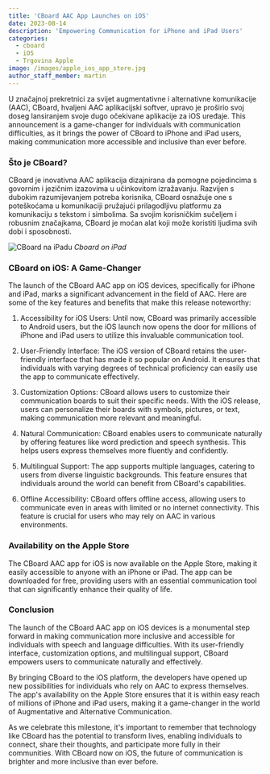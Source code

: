 ```yaml
---
title: 'CBoard AAC App Launches on iOS'
date: 2023-08-14
description: 'Empowering Communication for iPhone and iPad Users'
categories:
  - cboard
  - iOS
  - Trgovina Apple
image: /images/apple_ios_app_store.jpg
author_staff_member: martin
---
```


U značajnoj prekretnici za svijet augmentativne i alternativne komunikacije (AAC), CBoard, hvaljeni AAC aplikacijski softver, upravo je proširio svoj doseg lansiranjem svoje dugo očekivane aplikacije za iOS uređaje. This announcement is a game-changer for individuals with communication difficulties, as it brings the power of CBoard to iPhone and iPad users, making communication more accessible and inclusive than ever before.

### **Što je CBoard?**

CBoard je inovativna AAC aplikacija dizajnirana da pomogne pojedincima s govornim i jezičnim izazovima u učinkovitom izražavanju. Razvijen s dubokim razumijevanjem potreba korisnika, CBoard osnažuje one s poteškoćama u komunikaciji pružajući prilagodljivu platformu za komunikaciju s tekstom i simbolima. Sa svojim korisničkim sučeljem i robusnim značajkama, CBoard je moćan alat koji može koristiti ljudima svih dobi i sposobnosti.

![CBoard na iPadu](/images/app/water-ipad-english.png) *Cboard on iPad*

### **CBoard on iOS: A Game-Changer**

The launch of the CBoard AAC app on iOS devices, specifically for iPhone and iPad, marks a significant advancement in the field of AAC. Here are some of the key features and benefits that make this release noteworthy:

1. Accessibility for iOS Users: Until now, CBoard was primarily accessible to Android users, but the iOS launch now opens the door for millions of iPhone and iPad users to utilize this invaluable communication tool.

2. User-Friendly Interface: The iOS version of CBoard retains the user-friendly interface that has made it so popular on Android. It ensures that individuals with varying degrees of technical proficiency can easily use the app to communicate effectively.

3. Customization Options: CBoard allows users to customize their communication boards to suit their specific needs. With the iOS release, users can personalize their boards with symbols, pictures, or text, making communication more relevant and meaningful.

4. Natural Communication: CBoard enables users to communicate naturally by offering features like word prediction and speech synthesis. This helps users express themselves more fluently and confidently.

5. Multilingual Support: The app supports multiple languages, catering to users from diverse linguistic backgrounds. This feature ensures that individuals around the world can benefit from CBoard's capabilities.

6. Offline Accessibility: CBoard offers offline access, allowing users to communicate even in areas with limited or no internet connectivity. This feature is crucial for users who may rely on AAC in various environments.

### **Availability on the Apple Store**

The CBoard AAC app for iOS is now available on the Apple Store, making it easily accessible to anyone with an iPhone or iPad. The app can be downloaded for free, providing users with an essential communication tool that can significantly enhance their quality of life.

### **Conclusion**

The launch of the CBoard AAC app on iOS devices is a monumental step forward in making communication more inclusive and accessible for individuals with speech and language difficulties. With its user-friendly interface, customization options, and multilingual support, CBoard empowers users to communicate naturally and effectively.

By bringing CBoard to the iOS platform, the developers have opened up new possibilities for individuals who rely on AAC to express themselves. The app's availability on the Apple Store ensures that it is within easy reach of millions of iPhone and iPad users, making it a game-changer in the world of Augmentative and Alternative Communication.

As we celebrate this milestone, it's important to remember that technology like CBoard has the potential to transform lives, enabling individuals to connect, share their thoughts, and participate more fully in their communities. With CBoard now on iOS, the future of communication is brighter and more inclusive than ever before.